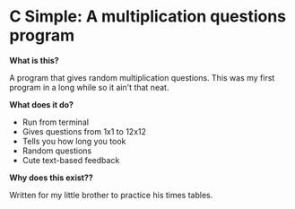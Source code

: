 # C Simple: A multiplication questions program

**What is this?**

A program that gives random multiplication questions.
This was my first program in a long while so it ain't that neat.

**What does it do?**
- Run from terminal
- Gives questions from 1x1 to 12x12
- Tells you how long you took
- Random questions
- Cute text-based feedback

**Why does this exist??**

Written for my little brother to practice his times tables.

